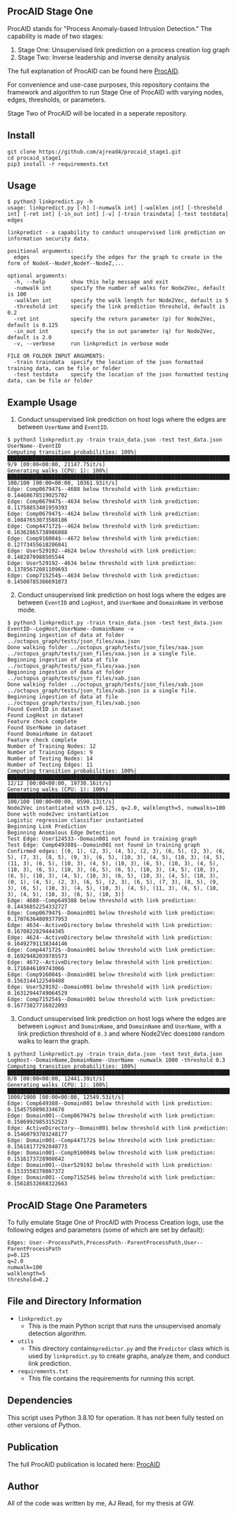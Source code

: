 ## ProcAID Stage One 

ProcAID stands for "Process Anomaly-based Intrusion Detection." The capability is made of two stages: 

1. Stage One: Unsupervised link prediction on a process creation log graph 
2. Stage Two: Inverse leadership and inverse density analysis  

The full explanation of ProcAID can be found here [ProcAID](https://www.proquest.com/openview/e4ce5ff777fc5943a8b4624677b3cad1/1.pdf?pq-origsite=gscholar&cbl=18750&diss=y).

For convenience and use-case purposes, this repository contains the framework and algorithm to run Stage One of ProcAID with varying nodes, edges, thresholds, or parameters.

Stage Two of ProcAID will be located in a seperate repository.

## Install
```
git clone https://github.com/ajread4/procaid_stage1.git
cd procaid_stage1
pip3 install -r requirements.txt
```
## Usage
```
$ python3 linkpredict.py -h
usage: linkpredict.py [-h] [-numwalk int] [-walklen int] [-threshold int] [-ret int] [-in_out int] [-v] [-train traindata] [-test testdata] edges

linkpredict - a capability to conduct unsupervised link prediction on information security data.

positional arguments:
  edges             specify the edges for the graph to create in the form of NodeX--NodeY,NodeY--NodeZ,...

optional arguments:
  -h, --help        show this help message and exit
  -numwalk int      specify the number of walks for Node2Vec, default is 100
  -walklen int      specify the walk length for Node2Vec, default is 5
  -threshold int    specify the link prediction threshold, default is 0.2
  -ret int          specify the return parameter (p) for Node2Vec, default is 0.125
  -in_out int       specify the in out parameter (q) for Node2Vec, default is 2.0
  -v, --verbose     run linkpredict in verbose mode

FILE OR FOLDER INPUT ARGUMENTS:
  -train traindata  specify the location of the json formatted training data, can be file or folder
  -test testdata    specify the location of the json formatted testing data, can be file or folder
```

## Example Usage

1. Conduct unsupervised link prediction on host logs where the edges are between ```UserName``` and ```EventID```. 
```
$ python3 linkpredict.py -train train_data.json -test test_data.json UserName--EventID
Computing transition probabilities: 100%|███████████████████████████████████████████████████████████████████████████████████████████████████████| 9/9 [00:00<00:00, 21147.75it/s]
Generating walks (CPU: 1): 100%|████████████████████████████████████████████████████████████████████████████████████████████████████████████| 100/100 [00:00<00:00, 10361.93it/s]
Edge: Comp067947$--4688 below threshold with link prediction: 0.14468678519025702
Edge: Comp067947$--4634 below threshold with link prediction: 0.11758853401959393
Edge: Comp067947$--4624 below threshold with link prediction: 0.10847653073588186
Edge: Comp447172$--4624 below threshold with link prediction: 0.16362865738986088
Edge: Comp916004$--4672 below threshold with link prediction: 0.12773455618206841
Edge: User529192--4624 below threshold with link prediction: 0.1482870988505544
Edge: User529192--4634 below threshold with link prediction: 0.13785672081109693
Edge: Comp715254$--4634 below threshold with link prediction: 0.14500785386691073
```
2. Conduct unsupervised link prediction on host logs where the edges are between ```EventID``` and ```LogHost```, and ```UserName``` and ```DomainName``` in verbose mode. 
```
$ python3 linkpredict.py -train train_data.json -test test_data.json EventID--LogHost,UserName--DomainName -v
Beginning ingestion of data at folder ../octopus_graph/tests/json_files/xaa.json
Done walking folder ../octopus_graph/tests/json_files/xaa.json
../octopus_graph/tests/json_files/xaa.json is a single file.
Beginning ingestion of data at file ../octopus_graph/tests/json_files/xaa.json
Beginning ingestion of data at folder ../octopus_graph/tests/json_files/xab.json
Done walking folder ../octopus_graph/tests/json_files/xab.json
../octopus_graph/tests/json_files/xab.json is a single file.
Beginning ingestion of data at file ../octopus_graph/tests/json_files/xab.json
Found EventID in dataset
Found LogHost in dataset
Feature check complete
Found UserName in dataset
Found DomainName in dataset
Feature check complete
Number of Training Nodes: 12
Number of Training Edges: 9
Number of Testing Nodes: 14
Number of Testing Edges: 11
Computing transition probabilities: 100%|█████████████████████████████████████████████████████████████████████████████████████████████████████| 12/12 [00:00<00:00, 19730.16it/s]
Generating walks (CPU: 1): 100%|█████████████████████████████████████████████████████████████████████████████████████████████████████████████| 100/100 [00:00<00:00, 8590.13it/s]
Node2Vec instantiated with p=0.125, q=2.0, walklength=5, numwalks=100
Done with node2vec instantiation
Logistic regression classifier instantiated
Beginning Link Prediction
Beginning Anomalous Edge Detection
Test Edge: User124533--Domain001 not found in training graph
Test Edge: Comp649388$--Domain001 not found in training graph
Confirmed edges: [(0, 1), (2, 3), (4, 5), (2, 3), (6, 5), (2, 3), (6, 5), (7, 3), (8, 5), (9, 3), (6, 5), (10, 3), (4, 5), (10, 3), (4, 5), (11, 3), (6, 5), (10, 3), (4, 5), (10, 3), (6, 5), (10, 3), (4, 5), (10, 3), (6, 5), (10, 3), (6, 5), (6, 5), (10, 3), (4, 5), (10, 3), (6, 5), (10, 3), (4, 5), (10, 3), (6, 5), (10, 3), (4, 5), (10, 3), (0, 1), (4, 5), (2, 3), (6, 5), (2, 3), (6, 5), (7, 3), (8, 5), (9, 3), (6, 5), (10, 3), (4, 5), (10, 3), (4, 5), (11, 3), (6, 5), (10, 3), (4, 5), (10, 3), (6, 5), (10, 3)]
Edge: 4688--Comp649388 below threshold with link prediction: 0.14436852254332727
Edge: Comp067947$--Domain001 below threshold with link prediction: 0.17076364809377953
Edge: 4634--ActiveDirectory below threshold with link prediction: 0.1670822829444345
Edge: 4624--ActiveDirectory below threshold with link prediction: 0.16492791138344146
Edge: Comp447172$--Domain001 below threshold with link prediction: 0.16929482039785573
Edge: 4672--ActiveDirectory below threshold with link prediction: 0.1716846109743066
Edge: Comp916004$--Domain001 below threshold with link prediction: 0.1563144122549408
Edge: User529192--Domain001 below threshold with link prediction: 0.16312944749064529
Edge: Comp715254$--Domain001 below threshold with link prediction: 0.16773827716922093
```
3. Conduct unsupervised link prediction on host logs where the edges are between ```LogHost``` and ```DomainName```, and ```DomainName``` and ```UserName```, with a link prediction threshold of ```0.3``` and where Node2Vec does```1000``` random walks to learn the graph.
```
$ python3 linkpredict.py -train train_data.json -test test_data.json LogHost--DomainName,DomainName--UserName -numwalk 1000 -threshold 0.3
Computing transition probabilities: 100%|███████████████████████████████████████████████████████████████████████████████████████████████████████| 8/8 [00:00<00:00, 12441.39it/s]
Generating walks (CPU: 1): 100%|██████████████████████████████████████████████████████████████████████████████████████████████████████████| 1000/1000 [00:00<00:00, 12549.53it/s]
Edge: Comp649388--Domain001 below threshold with link prediction: 0.1545750896334678
Edge: Domain001--Comp067947$ below threshold with link prediction: 0.15869929853152523
Edge: ActiveDirectory--Domain001 below threshold with link prediction: 0.15460793703248177
Edge: Domain001--Comp447172$ below threshold with link prediction: 0.15618177292848773
Edge: Domain001--Comp916004$ below threshold with link prediction: 0.1516173728908642
Edge: Domain001--User529192 below threshold with link prediction: 0.1533558378087372
Edge: Domain001--Comp715254$ below threshold with link prediction: 0.15618532668322663
```

## ProcAID Stage One Parameters 
To fully emulate Stage One of ProcAID with Process Creation logs, use the following edges and parameters (some of which are set by default): 
```
Edges: User--ProcessPath,ProcessPath--ParentProcessPath,User--ParentProcessPath
p=0.125
q=2.0
numwalk=100
walklength=5
threshold=0.2
```
## File and Directory Information 

- ```linkpredict.py``` 
  - This is the main Python script that runs the unsupervised anomaly detection algorithm. 
- ```utils```
  - This directory contains```predictor.py``` and the ```Predictor``` class which is used by ```linkpredict.py``` to create graphs, analyze them, and conduct link prediction.
- ```requirements.txt```
  - This file contains the requirements for running this script. 

## Dependencies 
This script uses Python 3.8.10 for operation. It has not been fully tested on other versions of Python. 

## Publication
The full ProcAID publication is located here: [ProcAID](https://www.proquest.com/openview/e4ce5ff777fc5943a8b4624677b3cad1/1.pdf?pq-origsite=gscholar&cbl=18750&diss=y)

## Author
All of the code was written by me, AJ Read, for my thesis at GW. 
